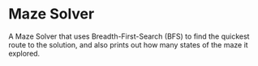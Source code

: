 # Maze Solver
 
A Maze Solver that uses Breadth-First-Search (BFS) to find the quickest route to the solution, and also prints out how many states of the maze it explored.
